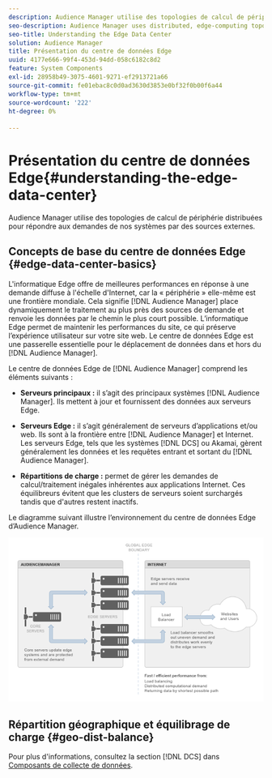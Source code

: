 ```yaml
---
description: Audience Manager utilise des topologies de calcul de périphérie distribuées pour répondre aux demandes de nos systèmes par des sources externes.
seo-description: Audience Manager uses distributed, edge-computing topologies to meet the demands placed on our systems by external sources.
seo-title: Understanding the Edge Data Center
solution: Audience Manager
title: Présentation du centre de données Edge
uuid: 4177e666-99f4-453d-94dd-058c6182c8d2
feature: System Components
exl-id: 28958b49-3075-4601-9271-ef2913721a66
source-git-commit: fe01ebac8c0d0ad3630d3853e0bf32f0b00f6a44
workflow-type: tm+mt
source-wordcount: '222'
ht-degree: 0%

---
```


# Présentation du centre de données Edge{#understanding-the-edge-data-center}

Audience Manager utilise des topologies de calcul de périphérie distribuées pour répondre aux demandes de nos systèmes par des sources externes.

## Concepts de base du centre de données Edge {#edge-data-center-basics}

<!-- 

c_compedge.xml

 -->

L&#39;informatique Edge offre de meilleures performances en réponse à une demande diffuse à l&#39;échelle d&#39;Internet, car la « périphérie » elle-même est une frontière mondiale. Cela signifie [!DNL Audience Manager] place dynamiquement le traitement au plus près des sources de demande et renvoie les données par le chemin le plus court possible. L’informatique Edge permet de maintenir les performances du site, ce qui préserve l’expérience utilisateur sur votre site web. Le centre de données Edge est une passerelle essentielle pour le déplacement de données dans et hors du [!DNL Audience Manager].

Le centre de données Edge de [!DNL Audience Manager] comprend les éléments suivants :

* **Serveurs principaux :** il s’agit des principaux systèmes [!DNL Audience Manager]. Ils mettent à jour et fournissent des données aux serveurs Edge.

* **Serveurs Edge :** il s’agit généralement de serveurs d’applications et/ou web. Ils sont à la frontière entre [!DNL Audience Manager] et Internet. Les serveurs Edge, tels que les systèmes [!DNL DCS] ou Akamai, gèrent généralement les données et les requêtes entrant et sortant du [!DNL Audience Manager].

* **Répartitions de charge :** permet de gérer les demandes de calcul/traitement inégales inhérentes aux applications Internet. Ces équilibreurs évitent que les clusters de serveurs soient surchargés tandis que d&#39;autres restent inactifs.

Le diagramme suivant illustre l’environnement du centre de données Edge d’Audience Manager.

![](assets/edge_data_center.png)

## Répartition géographique et équilibrage de charge {#geo-dist-balance}

Pour plus d&#39;informations, consultez la section [!DNL DCS] dans [Composants de collecte de données](../../reference/system-components/components-data-collection.md).
